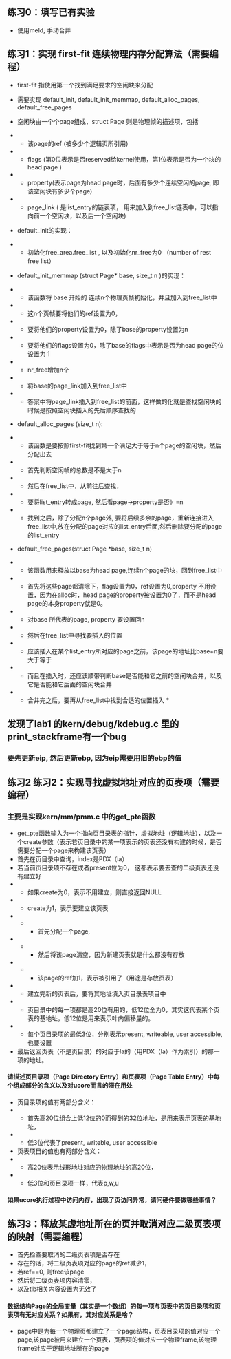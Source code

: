 ## 练习0：填写已有实验   
* 使用meld, 手动合并  
## 练习1：实现 first-fit 连续物理内存分配算法（需要编程）
* first-fit 指使用第一个找到满足要求的空闲块来分配  
* 需要实现 default_init, default_init_memmap, default_alloc_pages, default_free_pages  
* 空闲块由一个个page组成，struct Page 则是物理帧的描述项，包括
* * 该page的ref (被多少个逻辑页所引用)
* * flags (第0位表示是否reserved给kernel使用，第1位表示是否为一个块的head page )
* *  property(表示page为head page时，后面有多少个连续空闲的page, 即该空闲块有多少个page)  
* * page_link ( 是list_entry的链表项， 用来加入到free_list链表中，可以指向前一个空闲块，以及后一个空闲块)  

* default_init的实现：
* * 初始化free_area.free_list , 以及初始化nr_free为0 （number of rest free list） 

* default_init_memmap (struct Page* base, size_t n )的实现：
* * 该函数将 base 开始的 连续n个物理页帧初始化，并且加入到free_list中  
* * 这n个页帧要将他们的ref设置为0，
* * 要将他们的property设置为0，除了base的property设置为n  
* * 要将他们的flags设置为0，除了base的flags中表示是否为head page的位设置为 1   
* * nr_free增加n个  
* * 将base的page_link加入到free_list中  
* * 答案中将page_link插入到free_list的前面，这样做的化就是查找空闲块的时候是按照空闲块插入的先后顺序查找的  

* default_alloc_pages (size_t n):
* * 该函数是要按照first-fit找到第一个满足大于等于n个page的空闲块，然后分配出去  
* * 首先判断空闲帧的总数是不是大于n  
* * 然后在free_list中，从前往后查找，  
* * 要将list_entry转成page, 然后看page->property是否》=n 
* * 找到之后，除了分配n个page外, 要将后续多余的page，重新连接进入free_list中,放在分配的page对应的list_entry后面,然后删除要分配的page的list_entry  

* default_free_pages(struct Page *base, size_t n)  
* * 该函数用来释放以base为head page,连续n个page的块，回到free_list中  
* * 首先将这些page都清除下，flag设置为0，ref设置为0,property 不用设置，因为在alloc时，head page的property被设置为0了，而不是head page的本身property就是0。
* * 对base 所代表的page, property 要设置回n  
* * 然后在free_list中寻找要插入的位置  
* * 应该插入在某个list_entry所对应的page之前，该page的地址比base+n要大于等于  
* * 而且在插入时，还应该顺带判断base是否能和它之前的空闲块合并，以及它是否能和它后面的空闲块合并  
* * 合并完之后，要再从free_list中找到合适的位置插入  *   


## 发现了lab1 的kern/debug/kdebug.c 里的print_stackframe有一个bug
### 要先更新eip, 然后更新ebp, 因为eip需要用旧的ebp的值  


## 练习2  练习2：实现寻找虚拟地址对应的页表项（需要编程）  

### 主要是实现kern/mm/pmm.c 中的get_pte函数  
* get_pte函数输入为一个指向页目录表的指针，虚拟地址（逻辑地址），以及一个create参数（表示若页目录中的某一项表示的页表还没有构建的时候，是否需要分配一个page来构建该页表）
* 首先在页目录中查询，index是PDX（la）
* 若当前页目录项不存在或者present位为0， 这都表示要去查的二级页表还没有建立好
* * 如果create为0，表示不用建立，则直接返回NULL
* * create为1，表示要建立该页表
* * * 首先分配一个page, 
* * * 然后将该page清空，因为新建页表就是什么都没有存放  
* * * 该page的ref加1，表示被引用了（用途是存放页表）
* * 建立完新的页表后，要将其地址填入页目录表项目中
* * 页目录中的每一项都是高20位有用的，低12位全为0，其实这代表某个页表的基地址，低12位是用来表示叶内偏移量的。
* *  每个页目录项的最低3位，分别表示present, writeable, user accessible, 也要设置  
* 最后返回页表（不是页目录）的对应于la的（用PDX（la）作为索引）的那一项的地址。  

#### 请描述页目录项（Page Directory Entry）和页表项（Page Table Entry）中每个组成部分的含义以及对ucore而言的潜在用处  
* 页目录项的值有两部分含义：
* * 首先高20位组合上低12位的0而得到的32位地址，是用来表示页表的基地址，
* * 低3位代表了present, writeble, user accessible  
* 页表项目的值也有两部分含义：
* * 高20位表示线形地址对应的物理地址的高20位，
* * 低3位和页目录项一样，代表p,w,u   
 
#### 如果ucore执行过程中访问内存，出现了页访问异常，请问硬件要做哪些事情？    



## 练习3：释放某虚地址所在的页并取消对应二级页表项的映射（需要编程）
* 首先检查要取消的二级页表项是否存在  
* 存在的话，将二级页表项对应的page的ref减少1，
* 若ref==0, 则free该page  
* 然后将二级页表项内容清零，
* 以及tlb相关内容设置为无效了  

#### 数据结构Page的全局变量（其实是一个数组）的每一项与页表中的页目录项和页表项有无对应关系？如果有，其对应关系是啥？  
* page中是为每一个物理页都建立了一个page结构，页表目录项的值对应一个page,该page被用来建立一个页表，页表项的值对应一个物理frame,该物理frame对应于逻辑地址所在的page
